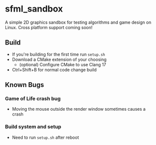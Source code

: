 # sfml_sandbox
A simple 2D graphics sandbox for testing algorithms and game design on Linux. Cross platform support coming soon!

## Build
 - If you're building for the first time run `setup.sh`
 - Download a CMake extension of your choosing
   - (optional) Configure CMake to use Clang 17
 - Ctrl+Shift+B for normal code change build

## Known Bugs
### Game of Life crash bug
 - Moving the mouse outside the render window sometimes causes a crash
### Build system and setup
 - Need to run `setup.sh` after reboot
